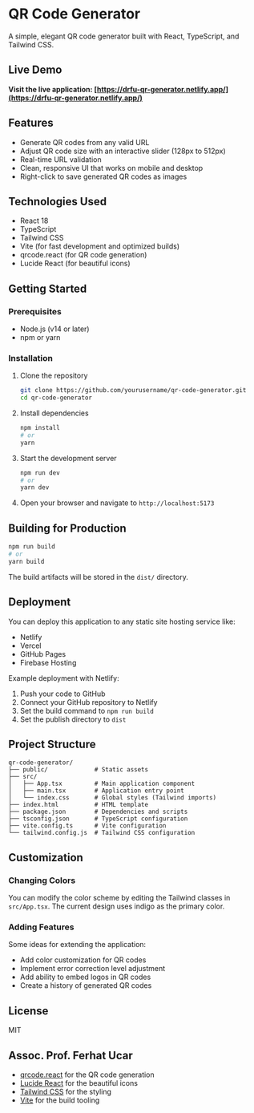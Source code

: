 # QR Code Generator

A simple, elegant QR code generator built with React, TypeScript, and Tailwind CSS.

## Live Demo

**Visit the live application: [https://drfu-qr-generator.netlify.app/](https://drfu-qr-generator.netlify.app/)**

## Features

- Generate QR codes from any valid URL
- Adjust QR code size with an interactive slider (128px to 512px)
- Real-time URL validation
- Clean, responsive UI that works on mobile and desktop
- Right-click to save generated QR codes as images

## Technologies Used

- React 18
- TypeScript
- Tailwind CSS
- Vite (for fast development and optimized builds)
- qrcode.react (for QR code generation)
- Lucide React (for beautiful icons)

## Getting Started

### Prerequisites

- Node.js (v14 or later)
- npm or yarn

### Installation

1. Clone the repository
   ```bash
   git clone https://github.com/yourusername/qr-code-generator.git
   cd qr-code-generator
   ```

2. Install dependencies
   ```bash
   npm install
   # or
   yarn
   ```

3. Start the development server
   ```bash
   npm run dev
   # or
   yarn dev
   ```

4. Open your browser and navigate to `http://localhost:5173`

## Building for Production

```bash
npm run build
# or
yarn build
```

The build artifacts will be stored in the `dist/` directory.

## Deployment

You can deploy this application to any static site hosting service like:

- Netlify
- Vercel
- GitHub Pages
- Firebase Hosting

Example deployment with Netlify:

1. Push your code to GitHub
2. Connect your GitHub repository to Netlify
3. Set the build command to `npm run build`
4. Set the publish directory to `dist`

## Project Structure

```
qr-code-generator/
├── public/             # Static assets
├── src/
│   ├── App.tsx         # Main application component
│   ├── main.tsx        # Application entry point
│   └── index.css       # Global styles (Tailwind imports)
├── index.html          # HTML template
├── package.json        # Dependencies and scripts
├── tsconfig.json       # TypeScript configuration
├── vite.config.ts      # Vite configuration
└── tailwind.config.js  # Tailwind CSS configuration
```

## Customization

### Changing Colors

You can modify the color scheme by editing the Tailwind classes in `src/App.tsx`. The current design uses indigo as the primary color.

### Adding Features

Some ideas for extending the application:

- Add color customization for QR codes
- Implement error correction level adjustment
- Add ability to embed logos in QR codes
- Create a history of generated QR codes

## License

MIT

## Assoc. Prof. Ferhat Ucar


- [qrcode.react](https://github.com/zpao/qrcode.react) for the QR code generation
- [Lucide React](https://lucide.dev/) for the beautiful icons
- [Tailwind CSS](https://tailwindcss.com/) for the styling
- [Vite](https://vitejs.dev/) for the build tooling
